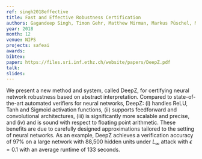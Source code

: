 ```yaml
---
ref: singh2018effective
title: Fast and Effective Robustness Certification
authors: Gagandeep Singh, Timon Gehr, Matthew Mirman, Markus Püschel, Martin Vechev
year: 2018
month: 12
venue: NIPS
projects: safeai
awards:
bibtex:
paper: https://files.sri.inf.ethz.ch/website/papers/DeepZ.pdf
talk: 
slides: 
---
```



We present a new method and system, called DeepZ, for certifying neural network robustness based on abstract interpretation. Compared to state-of-the-art automated verifiers for neural networks, DeepZ: (i) handles ReLU, Tanh and Sigmoid activation functions, (ii) supports feedforward and convolutional architectures, (iii) is significantly more scalable and precise, and (iv) and is sound with respect to floating point arithmetic. These benefits are due to carefully designed approximations tailored to the setting of neural networks. As an example, DeepZ achieves a verification accuracy of 97% on a large network with 88,500 hidden units under $L_{\infty}$ attack with $\epsilon = 0.1$ with an average runtime of 133 seconds.

